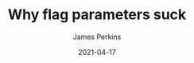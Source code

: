 ---
author: James Perkins
date: "2021-04-17"
title: "Why flag parameters suck"
excerpt: "I’ve heard and seen a lot of “What language should I pick first?” Questions in my time as a developer. It’s an interesting question that I seem to have the opposite response to most."
hero_image: "https://res.cloudinary.com/dub20ptvt/image/upload/v1618489783/pick-a-language_tpbwg4.png"
tags: ["thoughts"]
published: false
---